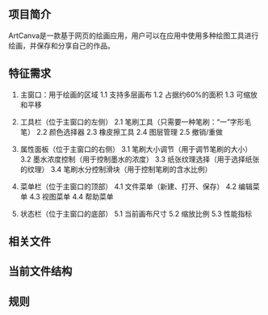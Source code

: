 ## 项目简介
ArtCanva是一款基于网页的绘画应用，用户可以在应用中使用多种绘图工具进行绘画，并保存和分享自己的作品。

## 特征需求
1. 主窗口：用于绘画的区域
1.1 支持多层画布
1.2 占据约60%的面积
1.3 可缩放和平移

2. 工具栏（位于主窗口的左侧）
2.1 笔刷工具（只需要一种笔刷：“一”字形毛笔）
2.2 颜色选择器
2.3 橡皮擦工具
2.4 图层管理
2.5 撤销/重做

3. 属性面板（位于主窗口的右侧）
3.1 笔刷大小调节（用于调节笔刷的大小）
3.2 墨水浓度控制（用于控制墨水的浓度）
3.3 纸张纹理选择（用于选择纸张的纹理）
3.4 笔刷水分控制滑块（用于控制笔刷的含水比例）

4. 菜单栏（位于主窗口的顶部）
4.1 文件菜单（新建、打开、保存）
4.2 编辑菜单
4.3 视图菜单
4.4 帮助菜单

5. 状态栏（位于主窗口的底部）
5.1 当前画布尺寸
5.2 缩放比例
5.3 性能指标

## 相关文件

## 当前文件结构

## 规则